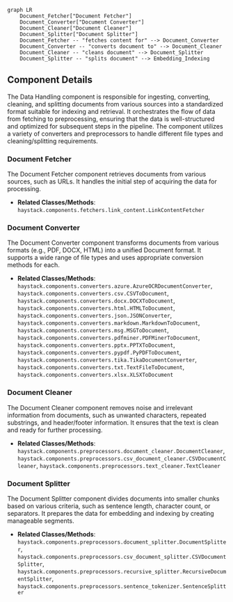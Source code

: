 ```mermaid
graph LR
    Document_Fetcher["Document Fetcher"]
    Document_Converter["Document Converter"]
    Document_Cleaner["Document Cleaner"]
    Document_Splitter["Document Splitter"]
    Document_Fetcher -- "fetches content for" --> Document_Converter
    Document_Converter -- "converts document to" --> Document_Cleaner
    Document_Cleaner -- "cleans document" --> Document_Splitter
    Document_Splitter -- "splits document" --> Embedding_Indexing
```

## Component Details

The Data Handling component is responsible for ingesting, converting, cleaning, and splitting documents from various sources into a standardized format suitable for indexing and retrieval. It orchestrates the flow of data from fetching to preprocessing, ensuring that the data is well-structured and optimized for subsequent steps in the pipeline. The component utilizes a variety of converters and preprocessors to handle different file types and cleaning/splitting requirements.

### Document Fetcher
The Document Fetcher component retrieves documents from various sources, such as URLs. It handles the initial step of acquiring the data for processing.
- **Related Classes/Methods**: `haystack.components.fetchers.link_content.LinkContentFetcher`

### Document Converter
The Document Converter component transforms documents from various formats (e.g., PDF, DOCX, HTML) into a unified Document format. It supports a wide range of file types and uses appropriate conversion methods for each.
- **Related Classes/Methods**: `haystack.components.converters.azure.AzureOCRDocumentConverter`, `haystack.components.converters.csv.CSVToDocument`, `haystack.components.converters.docx.DOCXToDocument`, `haystack.components.converters.html.HTMLToDocument`, `haystack.components.converters.json.JSONConverter`, `haystack.components.converters.markdown.MarkdownToDocument`, `haystack.components.converters.msg.MSGToDocument`, `haystack.components.converters.pdfminer.PDFMinerToDocument`, `haystack.components.converters.pptx.PPTXToDocument`, `haystack.components.converters.pypdf.PyPDFToDocument`, `haystack.components.converters.tika.TikaDocumentConverter`, `haystack.components.converters.txt.TextFileToDocument`, `haystack.components.converters.xlsx.XLSXToDocument`

### Document Cleaner
The Document Cleaner component removes noise and irrelevant information from documents, such as unwanted characters, repeated substrings, and header/footer information. It ensures that the text is clean and ready for further processing.
- **Related Classes/Methods**: `haystack.components.preprocessors.document_cleaner.DocumentCleaner`, `haystack.components.preprocessors.csv_document_cleaner.CSVDocumentCleaner`, `haystack.components.preprocessors.text_cleaner.TextCleaner`

### Document Splitter
The Document Splitter component divides documents into smaller chunks based on various criteria, such as sentence length, character count, or separators. It prepares the data for embedding and indexing by creating manageable segments.
- **Related Classes/Methods**: `haystack.components.preprocessors.document_splitter.DocumentSplitter`, `haystack.components.preprocessors.csv_document_splitter.CSVDocumentSplitter`, `haystack.components.preprocessors.recursive_splitter.RecursiveDocumentSplitter`, `haystack.components.preprocessors.sentence_tokenizer.SentenceSplitter`
